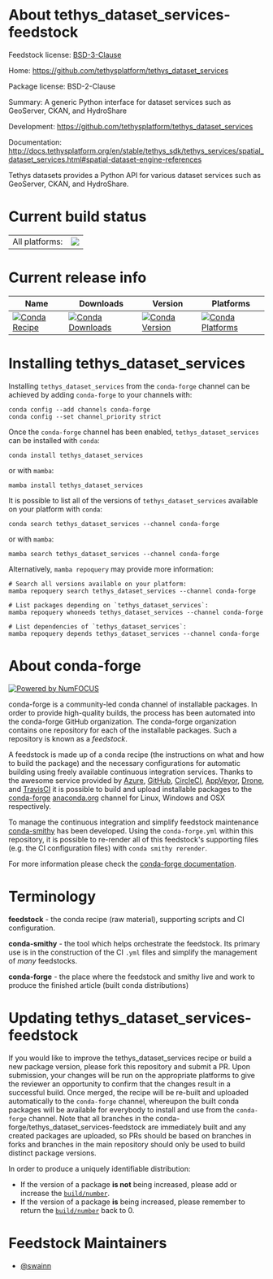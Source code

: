 About tethys_dataset_services-feedstock
=======================================

Feedstock license: [BSD-3-Clause](https://github.com/conda-forge/tethys_dataset_services-feedstock/blob/main/LICENSE.txt)

Home: https://github.com/tethysplatform/tethys_dataset_services

Package license: BSD-2-Clause

Summary: A generic Python interface for dataset services such as GeoServer, CKAN, and HydroShare

Development: https://github.com/tethysplatform/tethys_dataset_services

Documentation: http://docs.tethysplatform.org/en/stable/tethys_sdk/tethys_services/spatial_dataset_services.html#spatial-dataset-engine-references

Tethys datasets provides a Python API for various
dataset services such as GeoServer, CKAN, and HydroShare.


Current build status
====================


<table><tr><td>All platforms:</td>
    <td>
      <a href="https://dev.azure.com/conda-forge/feedstock-builds/_build/latest?definitionId=16813&branchName=main">
        <img src="https://dev.azure.com/conda-forge/feedstock-builds/_apis/build/status/tethys_dataset_services-feedstock?branchName=main">
      </a>
    </td>
  </tr>
</table>

Current release info
====================

| Name | Downloads | Version | Platforms |
| --- | --- | --- | --- |
| [![Conda Recipe](https://img.shields.io/badge/recipe-tethys_dataset_services-green.svg)](https://anaconda.org/conda-forge/tethys_dataset_services) | [![Conda Downloads](https://img.shields.io/conda/dn/conda-forge/tethys_dataset_services.svg)](https://anaconda.org/conda-forge/tethys_dataset_services) | [![Conda Version](https://img.shields.io/conda/vn/conda-forge/tethys_dataset_services.svg)](https://anaconda.org/conda-forge/tethys_dataset_services) | [![Conda Platforms](https://img.shields.io/conda/pn/conda-forge/tethys_dataset_services.svg)](https://anaconda.org/conda-forge/tethys_dataset_services) |

Installing tethys_dataset_services
==================================

Installing `tethys_dataset_services` from the `conda-forge` channel can be achieved by adding `conda-forge` to your channels with:

```
conda config --add channels conda-forge
conda config --set channel_priority strict
```

Once the `conda-forge` channel has been enabled, `tethys_dataset_services` can be installed with `conda`:

```
conda install tethys_dataset_services
```

or with `mamba`:

```
mamba install tethys_dataset_services
```

It is possible to list all of the versions of `tethys_dataset_services` available on your platform with `conda`:

```
conda search tethys_dataset_services --channel conda-forge
```

or with `mamba`:

```
mamba search tethys_dataset_services --channel conda-forge
```

Alternatively, `mamba repoquery` may provide more information:

```
# Search all versions available on your platform:
mamba repoquery search tethys_dataset_services --channel conda-forge

# List packages depending on `tethys_dataset_services`:
mamba repoquery whoneeds tethys_dataset_services --channel conda-forge

# List dependencies of `tethys_dataset_services`:
mamba repoquery depends tethys_dataset_services --channel conda-forge
```


About conda-forge
=================

[![Powered by
NumFOCUS](https://img.shields.io/badge/powered%20by-NumFOCUS-orange.svg?style=flat&colorA=E1523D&colorB=007D8A)](https://numfocus.org)

conda-forge is a community-led conda channel of installable packages.
In order to provide high-quality builds, the process has been automated into the
conda-forge GitHub organization. The conda-forge organization contains one repository
for each of the installable packages. Such a repository is known as a *feedstock*.

A feedstock is made up of a conda recipe (the instructions on what and how to build
the package) and the necessary configurations for automatic building using freely
available continuous integration services. Thanks to the awesome service provided by
[Azure](https://azure.microsoft.com/en-us/services/devops/), [GitHub](https://github.com/),
[CircleCI](https://circleci.com/), [AppVeyor](https://www.appveyor.com/),
[Drone](https://cloud.drone.io/welcome), and [TravisCI](https://travis-ci.com/)
it is possible to build and upload installable packages to the
[conda-forge](https://anaconda.org/conda-forge) [anaconda.org](https://anaconda.org/)
channel for Linux, Windows and OSX respectively.

To manage the continuous integration and simplify feedstock maintenance
[conda-smithy](https://github.com/conda-forge/conda-smithy) has been developed.
Using the ``conda-forge.yml`` within this repository, it is possible to re-render all of
this feedstock's supporting files (e.g. the CI configuration files) with ``conda smithy rerender``.

For more information please check the [conda-forge documentation](https://conda-forge.org/docs/).

Terminology
===========

**feedstock** - the conda recipe (raw material), supporting scripts and CI configuration.

**conda-smithy** - the tool which helps orchestrate the feedstock.
                   Its primary use is in the construction of the CI ``.yml`` files
                   and simplify the management of *many* feedstocks.

**conda-forge** - the place where the feedstock and smithy live and work to
                  produce the finished article (built conda distributions)


Updating tethys_dataset_services-feedstock
==========================================

If you would like to improve the tethys_dataset_services recipe or build a new
package version, please fork this repository and submit a PR. Upon submission,
your changes will be run on the appropriate platforms to give the reviewer an
opportunity to confirm that the changes result in a successful build. Once
merged, the recipe will be re-built and uploaded automatically to the
`conda-forge` channel, whereupon the built conda packages will be available for
everybody to install and use from the `conda-forge` channel.
Note that all branches in the conda-forge/tethys_dataset_services-feedstock are
immediately built and any created packages are uploaded, so PRs should be based
on branches in forks and branches in the main repository should only be used to
build distinct package versions.

In order to produce a uniquely identifiable distribution:
 * If the version of a package **is not** being increased, please add or increase
   the [``build/number``](https://docs.conda.io/projects/conda-build/en/latest/resources/define-metadata.html#build-number-and-string).
 * If the version of a package **is** being increased, please remember to return
   the [``build/number``](https://docs.conda.io/projects/conda-build/en/latest/resources/define-metadata.html#build-number-and-string)
   back to 0.

Feedstock Maintainers
=====================

* [@swainn](https://github.com/swainn/)


